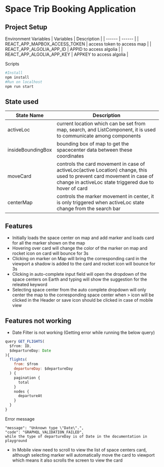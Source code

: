 # Space Trip Booking Application

## Project Setup
Environment Variables
| Variables | Description |
| ------ | ------ |
| REACT_APP_MAPBOX_ACCESS_TOKEN | access token to access map |
| REACT_APP_ALGOLIA_APP_ID | APPID to access algolia |
| REACT_APP_ALGOLIA_APP_KEY | APPKEY to access algolia |

Scripts
```sh
#Install
npm install
#Run on localhost
npm run start
```
## State used
| State Name | Description |
| ------ | ------ |
| activeLoc | current location which can be set from map, search, and ListComponent, it is used to communicate among components |
| insideBoundingBox | bounding box of map to get the spacecenter data between these coordinates |
| moveCard | controls the card movement in case of activeLoc(active Location) change, this used to prevent card movement in case of change in activeLoc state triggered due to hover of card |
| centerMap | controls the marker movement in center, it is only triggered when activeLoc state change from the search bar |

## Features
- Initially loads the space center on map and add marker and loads card for all the marker shown on the map
- Hovering over card will change the color of the marker on map and rocket icon on card will bounce for 3s
- Clicking on marker on Map will bring the corresponding card in the viewport a shadow is added to the card and rocket icon will bounce for 3s
- Clicking in auto-complete input field will open the dropdown of the space centers on Earth and typing will show the suggestion for the releated keyword
- Selecting space center from the auto complete dropdown will only center the map to the corresponding space center when > icon will be clicked in the Header or save icon should be clicked in case of mobile view

## Features not working
- Date Filter is not working (Getting error while running the below query)
```js
query GET_FLIGHTS(
  $from: ID,
  $departureDay: Date
){
  flights(
    from: $from
    departureDay: $departureDay
  ) {
    pagination {
      total
    }
    nodes {
      departureAt
    }
  }
}
```
Error message
```
"message": "Unknown type \"Date\".",
"code": "GRAPHQL_VALIDATION_FAILED",
while the type of departureDay is of Date in the documentation in playground
```
- In Mobile view need to scroll to view the list of space centers card, although selecting marker will automatically move the card to viewport which means it also scrolls the screen to view the card